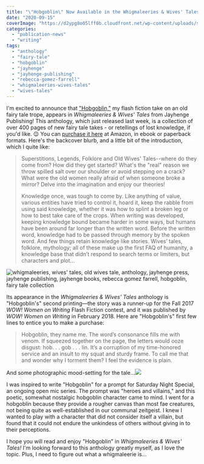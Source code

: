 ```yaml
---
title: "\"Hobgoblin\" Now Available in the Whigmaleeries & Wives' Tales anthology!"
date: "2020-09-15"
coverImage: "https://d2ypg8o05lff0b.cloudfront.net/wp-content/uploads/sites/3/2020/09/14234925/temp_pb_cover-1024x740.jpg"
categories:
  - "publication-news"
  - "writing"
tags:
  - "anthology"
  - "fairy-tale"
  - "hobgoblin"
  - "jayhenge"
  - "jayhenge-publishing"
  - "rebecca-gomez-farrell"
  - "whigmaleeries-wives-tales"
  - "wives-tales"
---
```


I'm excited to announce that ["Hobgoblin,"](https://rebeccagomezfarrell.com/fiction/hobgoblin/) my flash fiction take on an old fairy tale trope, appears in _Whigmaleeries & Wives' Tales_ from Jayhenge Publishing! This anthology, which just released last week, is a collection of over 400 pages of new fairy tale takes - or retellings of lost knowledge, if you'd like. 😉 You can [purchase it here](https://www.amazon.com/dp/B08HGL7LNY/ref=rdr_kindle_ext_tmb) at Amazon, in ebook or paperback formats. Here's the backcover blurb, and a little bit of the introduction, which I quite like:

> Superstitions, Legends, Folklore and Old Wives' Tales--where do they come from? How did they get started? What's the "real" reason we throw spilled salt over our shoulder or avoid stepping on a crack? What were the old women really afraid of when someone broke a mirror? Delve into the imagination and enjoy our theories!
>
> Knowledge once, was tough to come by. Like anything of value, various entities have tried to control it, hoard it, keep the rabble from using said knowledge, whether it was how to splint a broken leg or how to best take care of the crops. When writing was developed, keeping knowledge bound became harder in some ways, but humans have been around far longer than the written word. Before the written word, knowledge had to be passed through memory by the spoken word. And few things retain knowledge like stories. Wives’ tales, folklore, mythology; all of these make up the first FAQ of humanity, a knowledge base that didn’t respond to search terms or limiters, but characters and plot...

![whigmaleeries, wives' tales, old wives tale, anthology, jayhenge press, jayhenge publishing, jayhenge books, rebecca gomez farrell, hobgoblin, fairy tale collection](https://d2ypg8o05lff0b.cloudfront.net/wp-content/uploads/sites/3/2020/09/14234925/temp_pb_cover-1024x740.jpg)

Its appearance in the _Whigmaleeries & Wives' Tales_ anthology is "Hobgoblin's" second printing—the story was a runner-up for the Fall 2017 _WOW! Women on Writing_ Flash Fiction contest, and it was published by _WOW! Women on Writing_ in February 2018. Here are "Hobgoblin's" first few lines to entice you to make a purchase:

> Hobgoblin, they name me. The word’s consonance fills me with venom. If squeezed together on the page, the letters would ooze disgust: hob. . . gob . . . lin. It’s a corruption of my time-honored service and an insult to my squat and sturdy frame. To call me that and wonder why I torment them? I feel the evidence is plain.

And some photographic mood-setting for the tale...![](https://d2ypg8o05lff0b.cloudfront.net/wp-content/uploads/sites/3/2020/01/28215906/hobgoblin-curious-fictions-1024x683.jpg)

I was inspired to write "Hobgoblin" for a prompt for Saturday Night Special, an ongoing open mic series. The prompt was "heroes and villains," and this poetic, somewhat nostalgic hobgoblin character came to mind. I went for a hobgoblin because they provide a rougher canvas than most fae creatures, not being quite as well-established in our communal zeitgeist. I knew I wanted to play with a character that did not consider itself a villain, but found that it could not endure the unkindess of others without giving in to their perceptions.

I hope you will read and enjoy "Hobgoblin" in _Whigmaleeries & Wives' Tales!_ I'm looking forward to this anthology greatly myself, as I love the topic. Plus, I need to figure out what a whigmaleerie is...
